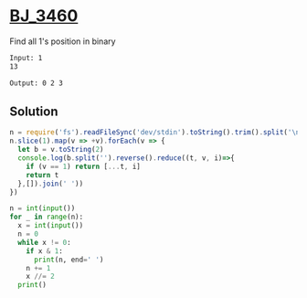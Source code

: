 # [BJ_3460](https://acmicpc.net/problem/3460)

Find all 1's position in binary

```txt
Input: 1
13

Output: 0 2 3
```

## Solution

```js
n = require('fs').readFileSync('dev/stdin').toString().trim().split('\n')
n.slice(1).map(v => +v).forEach(v => {
  let b = v.toString(2)
  console.log(b.split('').reverse().reduce((t, v, i)=>{
    if (v == 1) return [...t, i]
    return t
  },[]).join(' '))
})
```

```py
n = int(input())
for _ in range(n):
  x = int(input())
  n = 0
  while x != 0:
    if x & 1:
      print(n, end=' ')
    n += 1
    x //= 2
  print()
```
